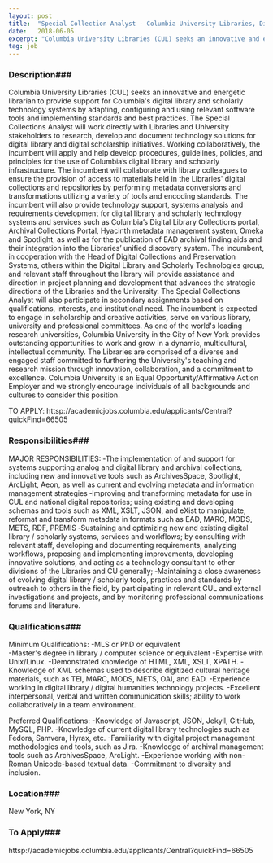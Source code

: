 ```yaml
---
layout: post
title:  "Special Collection Analyst - Columbia University Libraries, Digital Library and Scholarly Technologies"
date:   2018-06-05
excerpt: "Columbia University Libraries (CUL) seeks an innovative and energetic librarian to provide support for Columbia's digital library and scholarly technology systems by adapting, configuring and using relevant software tools and implementing standards and best practices. The Special Collections Analyst will work directly with Libraries and University stakeholders to research, develop..."
tag: job
---
```


### Description###

Columbia University Libraries (CUL) seeks an innovative and energetic librarian to provide support for Columbia's digital library and scholarly technology systems by adapting, configuring and using relevant software tools and implementing standards and best practices. The Special Collections Analyst will work directly with Libraries and University stakeholders to research, develop and     document technology solutions for digital library and digital scholarship initiatives. Working collaboratively, the incumbent will apply and help develop procedures, guidelines, policies, and  principles for the use of Columbia’s digital library and scholarly infrastructure. The incumbent will collaborate with library colleagues to ensure the provision of access to materials held in the Libraries' digital collections and repositories by performing metadata conversions and transformations utilizing a variety of tools and encoding standards. The incumbent will also provide technology support, systems analysis and requirements development for digital library and scholarly technology systems and services such as Columbia’s Digital Library Collections portal, Archival Collections Portal, Hyacinth metadata management system, Omeka and Spotlight, as well as for the publication of EAD archival finding aids and their integration into the Libraries’ unified discovery system. The incumbent, in cooperation with the Head of Digital Collections and Preservation Systems, others within the Digital Library and Scholarly Technologies group, and relevant staff throughout the library will provide assistance and direction in project planning and development that advances the strategic directions of the Libraries and the University.
The Special Collections Analyst will also participate in secondary assignments based on qualifications, interests, and institutional need. The incumbent is expected to engage in scholarship and creative activities, serve on various library, university and professional committees.
As one of the world's leading research universities, Columbia University in the City of New York provides outstanding opportunities to work and grow in a dynamic, multicultural, intellectual community. The Libraries are comprised of a diverse and engaged staff committed to furthering the University's teaching and research mission through innovation, collaboration, and a commitment to excellence. Columbia University is an Equal Opportunity/Affirmative Action Employer and we strongly encourage individuals  of all backgrounds and cultures to consider this position.

TO APPLY: httsp://academicjobs.columbia.edu/applicants/Central?quickFind=66505


### Responsibilities###

MAJOR RESPONSIBILITIES:
‐The implementation of and support for systems supporting analog and digital library and archival collections, including new and innovative tools such as ArchivesSpace, Spotlight, ArcLight, Aeon, as well as current and evolving metadata and information management strategies
‐Improving and transforming metadata for use in CUL and national digital repositories; using existing and developing schemas and tools such as XML, XSLT, JSON, and eXist to manipulate, reformat and transform metadata in formats such as EAD, MARC, MODS, METS, RDF, PREMIS
‐Sustaining and optimizing new and existing digital library / scholarly systems, services and workflows;   by consulting with relevant staff, developing and documenting requirements, analyzing workflows, proposing and implementing improvements, developing innovative solutions, and acting as a technology consultant to other divisions of the Libraries and CU generally;
‐Maintaining a close awareness of evolving digital library / scholarly tools, practices and standards by outreach to others in the field, by participating in relevant CUL and external investigations and projects, and by monitoring professional communications forums and literature.


### Qualifications###

Minimum Qualifications:
-MLS or PhD or equivalent  
-Master's degree in library / computer science or equivalent 
-Expertise with Unix/Linux. 
-Demonstrated knowledge of HTML, XML, XSLT, XPATH. 
-Knowledge of XML schemas used to describe digitized cultural heritage materials, such as TEI, MARC, MODS, METS, OAI, and EAD. 
-Experience working in digital library / digital humanities technology projects. 
-Excellent interpersonal, verbal and written communication skills; ability to work collaboratively in a team environment.  

Preferred Qualifications:
-Knowledge of Javascript, JSON, Jekyll, GitHub, MySQL, PHP. 
-Knowledge of current digital library technologies such as Fedora, Samvera, Hyrax, etc. 
-Familiarity with digital project management methodologies and tools, such as Jira. 
-Knowledge of archival management tools such as ArchivesSpace, ArcLight. 
-Experience working with non-Roman Unicode-based textual data. 
-Commitment to diversity and inclusion.  




### Location###

New York, NY




### To Apply###

httsp://academicjobs.columbia.edu/applicants/Central?quickFind=66505





